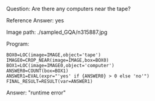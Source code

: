Question: Are there any computers near the tape?

Reference Answer: yes

Image path: ./sampled_GQA/n315887.jpg

Program:

```
BOX0=LOC(image=IMAGE,object='tape')
IMAGE0=CROP_NEAR(image=IMAGE,box=BOX0)
BOX1=LOC(image=IMAGE0,object='computer')
ANSWER0=COUNT(box=BOX1)
ANSWER1=EVAL(expr="'yes' if {ANSWER0} > 0 else 'no'")
FINAL_RESULT=RESULT(var=ANSWER1)
```
Answer: "runtime error"

